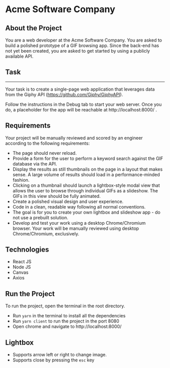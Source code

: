 # Acme Software Company

## About the Project

You are a web developer at the Acme Software Company. You are asked to build a polished prototype of a GIF browsing app. Since the back-end has not yet been created, you are asked to get started by using a publicly available API.

## Task
---
Your task is to create a single-page web application that leverages data from the Giphy API (https://github.com/Giphy/GiphyAPI).

Follow the instructions in the Debug tab to start your web server. Once you do, a placeholder for the app will be reachable at http://localhost:8000/ .

## Requirements

Your project will be manually reviewed and scored by an engineer according to the following requirements:

- The page should never reload.
- Provide a form for the user to perform a keyword search against the GIF database via the API.
- Display the results as still thumbnails on the page in a layout that makes sense. A large volume of results should load in a performance-minded fashion.
- Clicking on a thumbnail should launch a lightbox-style modal view that allows the user to browse through individual GIFs as a slideshow. The GIFs in this view should be fully animated.
- Create a polished visual design and user experience.
- Code in a clean, readable way following all normal conventions.
- The goal is for you to create your own lightbox and slideshow app - do not use a prebuilt solution.
- Develop and test your work using a desktop Chrome/Chromium browser. Your work will be manually reviewed using desktop Chrome/Chromium, exclusively.

## Technologies

- React JS
- Node JS
- Canvas
- Axios

## Run the Project

To run the project, open the terminal in the root directory.
- Run `yarn` in the terminal to install all the dependencies
- Run `yarn client` to run the project in the port 8080
- Open chrome and navigate to http://localhost:8000/

## Lightbox

- Supports arrow left or right to change image.
- Supports close by pressing the `esc` key